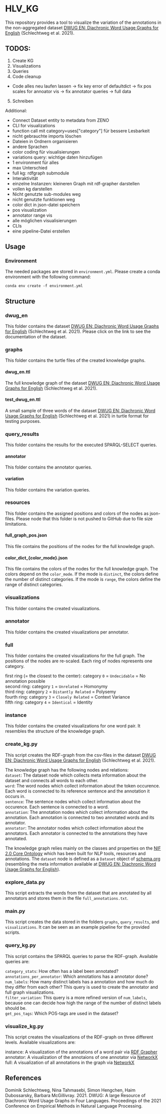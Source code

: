 # HLV_KG
This repository provides a tool to visualize the variation of the annotations in the non-aggregated dataset [DWUG EN: Diachronic Word Usage Graphs for English](https://zenodo.org/records/7387261) (Schlechtweg et al. 2021).

## TODOS:
1. Create KG
2. Visualizations
3. Queries
4. Code cleanup
- Code alles neu laufen lassen
-> fix key error of defaultdict
-> fix pos scales for annoator vis 
-> fix annotator queries
-> full data
5. Schreiben

Additional:
- Connect Dataset entity to metadata from ZENO
- CLI for visualizations
- function call mit category=uses["category"] für bessere Lesbarkeit
- nicht gebrauchte imports löschen
- Dateien in Ordnern organisieren
- andere Sprachen
- color coding für visualisierungen
- variations query: wichtige daten hinzufügen
- 1 environment für alles
- max Unterschied
- full kg: rdfgraph submodule
- Interaktivität
- einzelne Instanzen: kleineren Graph mit rdf-grapher darstellen
- vollen kg darstellen
- Nicht genutzte sub-modules weg
- nicht genutzte funktionen weg
- color dict in json-datei speichern
- pos visualization
- annotator range vis
- alle möglichen visualisierungen
- CLIs
- eine pipeline-Datei erstellen

## Usage
### Environment
The needed packages are stored in `environment.yml`. Please create a conda environment with the following command:

`conda env create -f environment.yml`

## Structure
### dwug_en
This folder contains the dataset [DWUG EN: Diachronic Word Usage Graphs for English](https://zenodo.org/records/7387261) (Schlechtweg et al. 2021). Please click on the link to see the documentation of the dataset.

### graphs
This folder contains the turtle files of the created knowledge graphs.

#### dwug_en.ttl
The full knowledge graph of the dataset [DWUG EN: Diachronic Word Usage Graphs for English](https://zenodo.org/records/7387261) (Schlechtweg et al. 2021).

#### test_dwug_en.ttl
A small sample of three words of the dataset [DWUG EN: Diachronic Word Usage Graphs for English](https://zenodo.org/records/7387261) (Schlechtweg et al. 2021) in turtle format for testing purposes.

### query_results
This folder contains the results for the executed SPARQL-SELECT queries.

#### annotator
This folder contains the annotator queries.

#### variation
This folder contains the variation queries.

### resources
This folder contains the assigned positions and colors of the nodes as json-files. Please node that this folder is not pushed to GitHub due to file size limitations.

#### full_graph_pos.json
This file contains the positions of the nodes for the full knowledge graph. 

#### color_dict_{color_mode}.json
This file contains the colors of the nodes for the full knowledge graph. The colors depend on the `color_mode`. If the mode is `distinct`, the colors define the number of distinct categories. If the mode is `range`, the colors define the range of distinct categories.

### visualizations
This folder contains the created visualizations.

### annotator
This folder contains the created visualizations per annotator.

### full 
This folder contains the created visualizations for the full graph. The positions of the nodes are re-scaled. Each ring of nodes represents one category.

first ring (= the closest to the center): category `0` = `Undecidable` = No annotation possible <br>
second ring: category `1` = `Unrelated` = Homonymy <br>
third ring: category `2` = `Distantly Related` = Polysemy <br>
fourth ring: category `3` = `Closely Related` = Context Variance <br>
fifth ring: category `4` = `Identical` = Identity <br>

### instance
This folder contains the created visualizations for one word pair. It resembles the structure of the knowledge graph.

### create_kg.py
This script creates the RDF-graph from the csv-files in the dataset [DWUG EN: Diachronic Word Usage Graphs for English](https://zenodo.org/records/7387261) (Schlechtweg et al. 2021).

The knowledge graph has the following nodes and relations: <br>
`dataset`: The dataset node which collects meta information about the dataset and connects all words to each other. <br>
`word`: The word nodes which collect information about the token occurence. Each word is connected to its reference sentence and the annotation it occurs in. <br>
`sentence`: The sentence nodes which collect information about the occurence. Each sentence is connected to a word. <br>
`annotation`: The annotation nodes which collect information about the annotation. Each annotation is connected to two annotated words and its annotator. <br>
`annotator`: The annotator nodes which collect information about the annotators. Each annotator is connected to the annotations they have annotated. <br>

The knowledge graph relies mainly on the classes and properties on the [NIF 2.0 Core Ontology](https://persistence.uni-leipzig.org/nlp2rdf/ontologies/nif-core/nif-core.html) which has been built for NLP tools, resources and annotations. The `dataset` node is defined as a `Dataset` object of [schema.org](https://schema.org/Dataset) (resembling the meta information available at [DWUG EN: Diachronic Word Usage Graphs for English](https://zenodo.org/records/7387261)). 

### explore_data.py
This script extracts the words from the dataset that are annotated by all annotators and stores them in the file `full_annotations.txt`.

### main.py
This script creates the data stored in the folders `graphs`, `query_results`, and `visualizations`. It can be seen as an example pipeline for the provided scripts. 

### query_kg.py
This script contains the SPARQL queries to parse the RDF-graph. Available queries are:

`category_stats`: How often has a label been annotated? <br>
`annotations_per_annotator`: Which annotations has a annotator done? <br>
`num_labels`: How many distinct labels has a annotation and how much do they differ from each other? This query is used to create the annotator and full graph visualizations.<br>
`filter_variation`: This query is a more refined version of `num_labels`, because one can decide how high the range of the number of distinct labels should be.<br>
`get_pos_tags`: Which POS-tags are used in the dataset?<br>

### visualize_kg.py
This script creates the visualizations of the RDF-graph on three different levels. Available visualizations are:

instance: A visualization of the annotations of a word pair via [RDF Grapher](https://www.ldf.fi/service/rdf-grapher) <br>
annotator: A visualization of the annotaions of one annotator via [NetworkX](https://networkx.org/) <br>
full: A visualization of all annotations in the graph via [NetworkX](https://networkx.org/) <br>

## References
Dominik Schlechtweg, Nina Tahmasebi, Simon Hengchen, Haim Dubossarsky, Barbara McGillivray. 2021. DWUG: A large Resource of Diachronic Word Usage Graphs in Four Languages. Proceedings of the 2021 Conference on Empirical Methods in Natural Language Processing.
